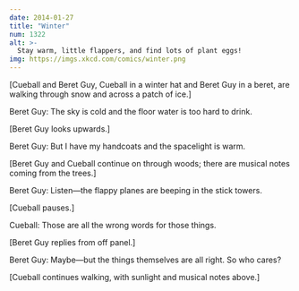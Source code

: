```yaml
---
date: 2014-01-27
title: "Winter"
num: 1322
alt: >-
  Stay warm, little flappers, and find lots of plant eggs!
img: https://imgs.xkcd.com/comics/winter.png
---
```

[Cueball and Beret Guy, Cueball in a winter hat and Beret Guy in a beret, are walking through snow and across a patch of ice.]

Beret Guy: The sky is cold and the floor water is too hard to drink.

[Beret Guy looks upwards.]

Beret Guy: But I have my handcoats and the spacelight is warm.

[Beret Guy and Cueball continue on through woods; there are musical notes coming from the trees.]

Beret Guy: Listen—the flappy planes are beeping in the stick towers.

[Cueball pauses.]

Cueball: Those are all the wrong words for those things.

[Beret Guy replies from off panel.]

Beret Guy: Maybe—but the things themselves are all right. So who cares?

[Cueball continues walking, with sunlight and musical notes above.]